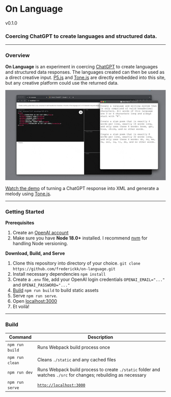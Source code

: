 # On Language

v0.1.0

### Coercing ChatGPT to create languages and structured data.

---
### Overview

**On Language** is an experiment in coercing [ChatGPT](https://chat.openai.com/) to create languages and structured data responses. The languages created can then be used as a direct creative input. [P5.js](https://p5js.org/get-started/) and [Tone.js](https://tonejs.github.io/) are directly embedded into this site, but any creative platform could use the returned data.

[![On Language screenshot](./assets/on-language-do-re-me.gif)](./assets/on-language-do-re-me.mp4)

[Watch the demo](./assets/on-language-do-re-me.mp4) of turning a ChatGPT response into XML and generate a melody using [Tone.js](https://tonejs.github.io/).



---
### Getting Started

**Prerequisites**

1. Create an [OpenAI account](https://auth0.openai.com/u/signup/)
2. Make sure you have **Node 18.0+** installed. I recommend [nvm](https://github.com/nvm-sh/nvm#installing-and-updating) for handling Node versioning.

**Download, Build, and Serve**

1. Clone this repository into directory of your choice. `git clone https://github.com/frederickk/on-language.git`
2. Install necessary dependencies `npm install`
3. Create a `.env` file, add your OpenAI login credentials `OPENAI_EMAIL="..."` and `OPENAI_PASSWORD="..."`
4. [Build](#build) `npm run build` to build static assets
5. Serve `npm run serve`.
6. Open [localhost:3000](https://localhost:3000/)
7. Et voilà!

---
### Build

| Command | Description |
| ------- | ----------- |
| `npm run build` | Runs Webpack build process once |
| `npm run clean` | Cleans `./static` and any cached files |
| `npm run dev`   | Runs Webpack build process to create `./static` folder and watches `./src` for changes; rebuilding as necessary |
| `npm run serve` | [`http://localhost:3000`](http://localhost:3000) |



